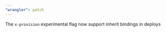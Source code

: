 ```yaml
---
"wrangler": patch
---
```


The `x-provision` experimental flag now support inherit bindings in deploys
